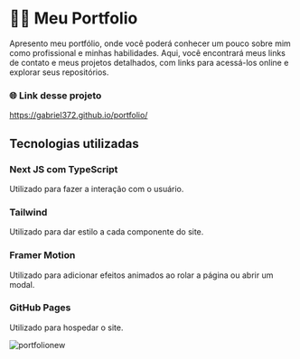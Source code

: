 # 👷🏼 Meu Portfolio

Apresento meu portfólio, onde você poderá conhecer um pouco sobre mim como profissional e minhas habilidades. Aqui, você encontrará meus links de contato e meus projetos detalhados, com links para acessá-los online e explorar seus repositórios.

### 🌐 Link desse projeto
https://gabriel372.github.io/portfolio/

## Tecnologias utilizadas

### Next JS com TypeScript
Utilizado para fazer a interação com o usuário.

### Tailwind
Utilizado para dar estilo a cada componente do site.

### Framer Motion
Utilizado para adicionar efeitos animados ao rolar a página ou abrir um modal.

### GitHub Pages
Utilizado para hospedar o site.

![portfolionew](https://github.com/Gabriel372/portfolio/assets/124525153/7980978b-0ae7-45c5-a275-674fa1c4f8b5)
